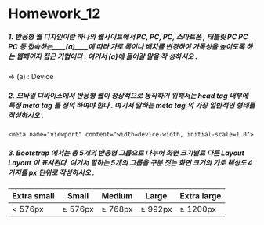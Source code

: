 # Homework_12

##### 1. 반응형 웹 디자인이란 하나의 웹사이트에서 PC, PC, PC, 스마트폰 , 태블릿 PC PC PC 등 접속하는____(a)____에 		 따라 가로 폭이나 배치를 변경하여 가독성을 높이도록 하는 웹페이지 접근 기법이다 . 여기서 (a)에 들어갈 말을 작 성하시오 . 

=> (a) : Device

##### 2. 모바일 디바이스에서 반응형 웹이 정상적으로 동작하기 위해서는 head tag 내부에 특정 meta tag 를 정의 하여야 한다 . 여기서 말하는 meta tag 의 가장 일반적인 형태를 작성하시오 .

	<meta name="viewport" content="width=device-width, initial-scale=1.0">
##### 3. Bootstrap 에서는 총 5개의 반응형 그룹으로 나누어 화면 크기별로 다른 Layout Layout 이 표시된다. 여기서 말하는 5개의 그룹을 구분 짓는 화면 크기의 가로 해상도 4가지를 px 단위로 작성하시오 .

| Extra small | Small   | Medium  | Large   | Extra large |
| ----------- | ------- | ------- | ------- | ----------- |
| < 576px     | ≥ 576px | ≥ 768px | ≥ 992px | ≥ 1200px    |

